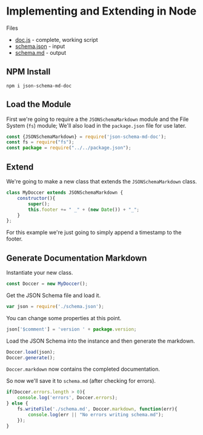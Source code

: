 # Implementing and Extending in Node
Files
 - [doc.js](./doc.js) - complete, working script
 - [schema.json](../schema.json) - input
 - [schema.md](./schema.md) - output
## NPM Install
``` shell
npm i json-schema-md-doc
```

## Load the Module
First we're going to require a the `JSONSchemaMarkdown` module and the File System (`fs`) module; We'll also load in the `package.json` file for use later.
``` javascript
const {JSONSchemaMarkdown} = require('json-schema-md-doc');
const fs = require("fs");
const package = require("../../package.json");
```
## Extend
We're going to make a new class that extends the `JSONSchemaMarkdown` class.
``` javascript
class MyDoccer extends JSONSchemaMarkdown {
    constructor(){
        super();
        this.footer += " _" + (new Date()) + "_";
    }
};
```
For this example we're just going to simply append a timestamp to the footer.
## Generate Documentation Markdown
Instantiate your new class.
``` javascript
const Doccer = new MyDoccer();
```
Get the JSON Schema file and load it.
``` javascript
var json = require('./schema.json');
```
You can change some properties at this point.
``` javascript
json['$comment'] = 'version ' + package.version;
```
Load the JSON Schema into the instance and then generate the markdown.
``` javascript
Doccer.load(json);
Doccer.generate();
```
`Doccer.markdown` now contains the completed documentation.

So now we'll save it to `schema.md` (after checking for errors).
``` javascript
if(Doccer.errors.length > 0){
    console.log('errors', Doccer.errors);
} else {
    fs.writeFile('./schema.md', Doccer.markdown, function(err){
        console.log(err || "No errors writing schema.md");
    });
}
```